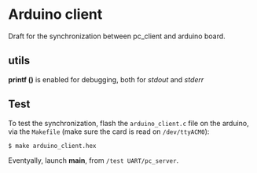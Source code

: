 # Arduino client
Draft for the synchronization between pc_client and arduino board.

## utils
**printf ()** is enabled for debugging, both for *stdout* and *stderr*

## Test
To test the synchronization, flash the `arduino_client.c` file on the arduino, via the `Makefile` (make sure the card is read on `/dev/ttyACM0`):
```s
$ make arduino_client.hex
```

Eventyally, launch **main**, from `/test UART/pc_server`.
